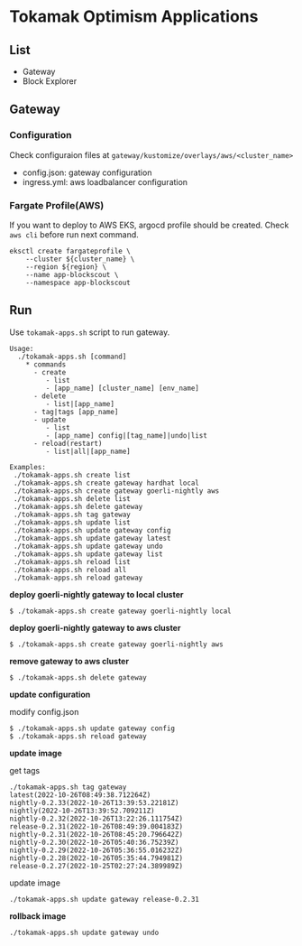 # Tokamak Optimism Applications

## List

- Gateway
- Block Explorer

## Gateway

### Configuration

Check configuraion files at `gateway/kustomize/overlays/aws/<cluster_name>`

* config.json: gateway configuration
* ingress.yml: aws loadbalancer configuration

### Fargate Profile(AWS)

If you want to deploy to AWS EKS, argocd profile should be created.
Check `aws cli` before run next command.

```
eksctl create fargateprofile \
    --cluster ${cluster_name} \
    --region ${region} \
    --name app-blockscout \
    --namespace app-blockscout
```

## Run

Use `tokamak-apps.sh` script to run gateway.

```
Usage:
  ./tokamak-apps.sh [command]
    * commands
      - create
         - list
         - [app_name] [cluster_name] [env_name]
      - delete
         - list|[app_name]
      - tag|tags [app_name]
      - update
         - list
         - [app_name] config|[tag_name]|undo|list
      - reload(restart)
         - list|all|[app_name]

Examples:
 ./tokamak-apps.sh create list
 ./tokamak-apps.sh create gateway hardhat local
 ./tokamak-apps.sh create gateway goerli-nightly aws
 ./tokamak-apps.sh delete list
 ./tokamak-apps.sh delete gateway
 ./tokamak-apps.sh tag gateway
 ./tokamak-apps.sh update list
 ./tokamak-apps.sh update gateway config
 ./tokamak-apps.sh update gateway latest
 ./tokamak-apps.sh update gateway undo
 ./tokamak-apps.sh update gateway list
 ./tokamak-apps.sh reload list
 ./tokamak-apps.sh reload all
 ./tokamak-apps.sh reload gateway
```

**deploy goerli-nightly gateway to local cluster**

```
$ ./tokamak-apps.sh create gateway goerli-nightly local
```

**deploy goerli-nightly gateway to aws cluster**

```
$ ./tokamak-apps.sh create gateway goerli-nightly aws
```

**remove gateway to aws cluster**

```
$ ./tokamak-apps.sh delete gateway
```

**update configuration**

modify config.json

```
$ ./tokamak-apps.sh update gateway config
$ ./tokamak-apps.sh reload gateway
```

**update image**

get tags

```
./tokamak-apps.sh tag gateway
latest(2022-10-26T08:49:38.712264Z)
nightly-0.2.33(2022-10-26T13:39:53.22181Z)
nightly(2022-10-26T13:39:52.709211Z)
nightly-0.2.32(2022-10-26T13:22:26.111754Z)
release-0.2.31(2022-10-26T08:49:39.004183Z)
nightly-0.2.31(2022-10-26T08:45:20.796642Z)
nightly-0.2.30(2022-10-26T05:40:36.75239Z)
nightly-0.2.29(2022-10-26T05:36:55.016232Z)
nightly-0.2.28(2022-10-26T05:35:44.794981Z)
release-0.2.27(2022-10-25T02:27:24.389989Z)
```

update image

```
./tokamak-apps.sh update gateway release-0.2.31
```

**rollback image**

```
./tokamak-apps.sh update gateway undo
```

